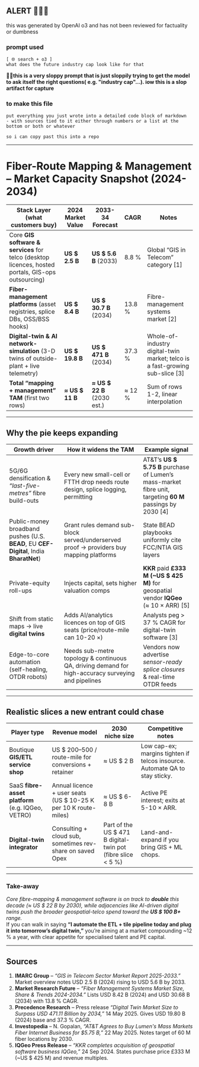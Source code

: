 ## ALERT 🚨🚨🚨
this was generated by OpenAI o3 and has not been reviewed for factuality or dumbness

### prompt used

```prompt
[ 🌐 search + o3 ] 
what does the future industry cap look like for that
```

**☝🏼this is a very sloppy prompt that is just sloppily trying to get the model to ask itself the right questions( e.g. "industry cap"...). 
iow this is a slop artifact for capture**

### to make this file

```prompt
put everything you just wrote into a detailed code block of markdown  - with sources tied to it either through numbers or a list at the bottom or both or whatever  

so i can copy past this into a repo
```


---

# Fiber-Route Mapping & Management – Market Capacity Snapshot (2024-2034)

| **Stack Layer (what customers buy)** | **2024 Market Value** | **2033-34 Forecast** | **CAGR** | Notes |
|--------------------------------------|-----------------------|----------------------|-----------|-------|
| Core **GIS software & services** for telco (desktop licences, hosted portals, GIS-ops outsourcing) | **US $ 2.5 B** | **US $ 5.6 B** (2033) | 8.8 % | Global “GIS in Telecom” category [1] |
| **Fiber-management platforms** (asset registries, splice DBs, OSS/BSS hooks) | **US $ 8.4 B** | **US $ 30.7 B** (2034) | 13.8 % | Fibre-management systems market [2] |
| **Digital-twin & AI network-simulation** (3-D twins of outside-plant + live telemetry) | **US $ 19.8 B** | **US $ 471 B** (2034) | 37.3 % | Whole-of-industry digital-twin market; telco is a fast-growing sub-slice [3] |
| **Total “mapping + management” TAM** (first two rows) | **≈ US $ 11 B** | **≈ US $ 22 B** (2030 est.) | ≈ 12 % | Sum of rows 1-2, linear interpolation |

---

## Why the pie keeps expanding

| **Growth driver** | **How it widens the TAM** | **Example signal** |
|-------------------|---------------------------|--------------------|
| 5G/6G densification & *“last-five-metres”* fibre build-outs | Every new small-cell or FTTH drop needs route design, splice logging, permitting | AT&T’s **US $ 5.75 B** purchase of Lumen’s mass-market fibre unit, targeting **60 M** passings by 2030 [4] |
| Public-money broadband pushes (U.S. **BEAD**, EU **CEF-Digital**, India **BharatNet**) | Grant rules demand sub-block served/underserved proof → providers buy mapping platforms | State BEAD playbooks uniformly cite FCC/NTIA GIS layers |
| Private-equity roll-ups | Injects capital, sets higher valuation comps | **KKR** paid **£333 M (~US $ 425 M)** for geospatial vendor **IQGeo** (≈ 10 × ARR) [5] |
| Shift from static maps → live **digital twins** | Adds AI/analytics licences on top of GIS seats (price/route-mile can 10-20 ×) | Analysts peg > 37 % CAGR for digital-twin software [3] |
| Edge-to-core automation (self-healing, OTDR robots) | Needs sub-metre topology & continuous QA, driving demand for high-accuracy surveying and pipelines | Vendors now advertise *sensor-ready splice closures* & real-time OTDR feeds |

---

## Realistic slices a new entrant could chase

| **Player type** | **Revenue model** | **2030 niche size** | **Competitive notes** |
|-----------------|-------------------|---------------------|-----------------------|
| Boutique **GIS/ETL service shop** | US $ 200–500 / route-mile for conversions + retainer | ≈ US $ 2 B | Low cap-ex; margins tighten if telcos insource. Automate QA to stay sticky. |
| SaaS **fibre-asset platform** (e.g. IQGeo, VETRO) | Annual licence + user seats (US $ 10-25 K per 10 K route-miles) | ≈ US $ 6-8 B | Active PE interest; exits at 5-10 × ARR. |
| **Digital-twin integrator** | Consulting + cloud sub, sometimes rev-share on saved Opex | Part of the US $ 471 B digital-twin pot (fibre slice < 5 %) | Land-and-expand if you bring GIS + ML chops. |

---

### Take-away

*Core fibre-mapping & management software is on track to **double** this decade (≈ US $ 22 B by 2030), while adjacencies like AI-driven digital twins push the broader geospatial-telco spend toward the **US $ 100 B+** range.*  
If you can walk in saying **“I automate the ETL + tile pipeline today and plug it into tomorrow’s digital twin,”** you’re aiming at a market compounding ~12 % a year, with clear appetite for specialised talent and PE capital.

---

## Sources

1. **IMARC Group** – *“GIS in Telecom Sector Market Report 2025-2033.”* Market overview notes USD 2.5 B (2024) rising to USD 5.6 B by 2033.  
2. **Market Research Future** – *“Fiber Management Systems Market Size, Share & Trends 2024-2034.”* Lists USD 8.42 B (2024) and USD 30.68 B (2034) with 13.8 % CAGR.  
3. **Precedence Research** – Press release *“Digital Twin Market Size to Surpass USD 471.11 Billion by 2034,”* 14 May 2025. Gives USD 19.80 B (2024) base and 37.3 % CAGR.  
4. **Investopedia** – N. Gopalan, *“AT&T Agrees to Buy Lumen's Mass Markets Fiber Internet Business for $5.75 B,”* 22 May 2025. Notes target of 60 M fiber locations by 2030.  
5. **IQGeo Press Release** – *“KKR completes acquisition of geospatial software business IQGeo,”* 24 Sep 2024. States purchase price £333 M (~US $ 425 M) and revenue multiples.